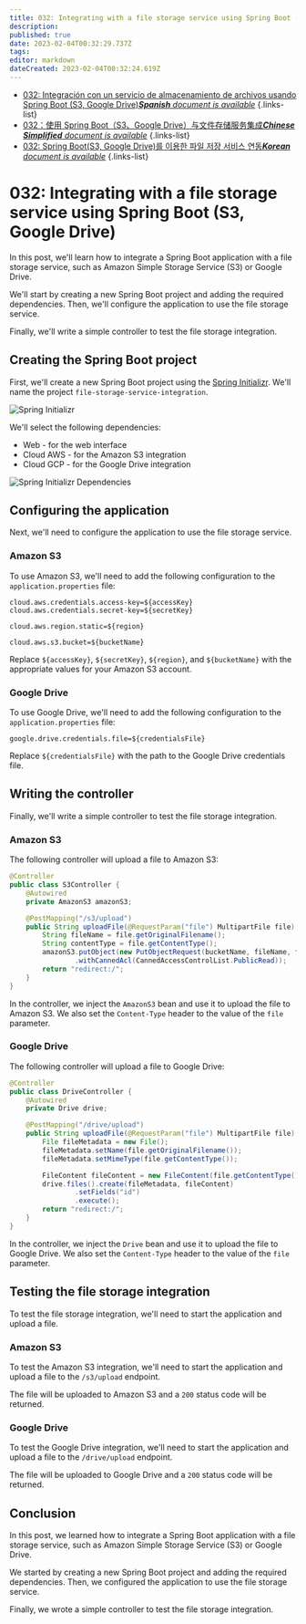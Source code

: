 ```yaml
---
title: 032: Integrating with a file storage service using Spring Boot (S3, Google Drive)
description: 
published: true
date: 2023-02-04T00:32:29.737Z
tags: 
editor: markdown
dateCreated: 2023-02-04T00:32:24.619Z
---
```


- [032: Integración con un servicio de almacenamiento de archivos usando Spring Boot (S3, Google Drive)***Spanish** document is available*](/es/Knowledge-base/Spring-Boot/Learning/032-integrating-with-a-file-storage-service-using-spring-boot-s3-google-drive)
{.links-list}
- [032：使用 Spring Boot（S3、Google Drive）与文件存储服务集成***Chinese Simplified** document is available*](/zh/Knowledge-base/Spring-Boot/Learning/032-integrating-with-a-file-storage-service-using-spring-boot-s3-google-drive)
{.links-list}
- [032: Spring Boot(S3, Google Drive)를 이용한 파일 저장 서비스 연동***Korean** document is available*](/ko/Knowledge-base/Spring-Boot/Learning/032-integrating-with-a-file-storage-service-using-spring-boot-s3-google-drive)
{.links-list}


# 032: Integrating with a file storage service using Spring Boot (S3, Google Drive)

In this post, we'll learn how to integrate a Spring Boot application with a file storage service, such as Amazon Simple Storage Service (S3) or Google Drive.

We'll start by creating a new Spring Boot project and adding the required dependencies. Then, we'll configure the application to use the file storage service.

Finally, we'll write a simple controller to test the file storage integration.

## Creating the Spring Boot project

First, we'll create a new Spring Boot project using the [Spring Initializr](https://start.spring.io/). We'll name the project `file-storage-service-integration`.

![Spring Initializr](https://i.imgur.com/HUjEr9r.png)

We'll select the following dependencies:

* Web - for the web interface
* Cloud AWS - for the Amazon S3 integration
* Cloud GCP - for the Google Drive integration

![Spring Initializr Dependencies](https://i.imgur.com/uTq8g4I.png)

## Configuring the application

Next, we'll need to configure the application to use the file storage service.

### Amazon S3

To use Amazon S3, we'll need to add the following configuration to the `application.properties` file:

```
cloud.aws.credentials.access-key=${accessKey}
cloud.aws.credentials.secret-key=${secretKey}

cloud.aws.region.static=${region}

cloud.aws.s3.bucket=${bucketName}
```

Replace `${accessKey}`, `${secretKey}`, `${region}`, and `${bucketName}` with the appropriate values for your Amazon S3 account.

### Google Drive

To use Google Drive, we'll need to add the following configuration to the `application.properties` file:

```
google.drive.credentials.file=${credentialsFile}
```

Replace `${credentialsFile}` with the path to the Google Drive credentials file.

## Writing the controller

Finally, we'll write a simple controller to test the file storage integration.

### Amazon S3

The following controller will upload a file to Amazon S3:

```java
@Controller
public class S3Controller {
    @Autowired
    private AmazonS3 amazonS3;

    @PostMapping("/s3/upload")
    public String uploadFile(@RequestParam("file") MultipartFile file) {
        String fileName = file.getOriginalFilename();
        String contentType = file.getContentType();
        amazonS3.putObject(new PutObjectRequest(bucketName, fileName, file.getInputStream(), new ObjectMetadata())
                .withCannedAcl(CannedAccessControlList.PublicRead));
        return "redirect:/";
    }
}
```

In the controller, we inject the `AmazonS3` bean and use it to upload the file to Amazon S3. We also set the `Content-Type` header to the value of the `file` parameter.

### Google Drive

The following controller will upload a file to Google Drive:

```java
@Controller
public class DriveController {
    @Autowired
    private Drive drive;

    @PostMapping("/drive/upload")
    public String uploadFile(@RequestParam("file") MultipartFile file) throws IOException {
        File fileMetadata = new File();
        fileMetadata.setName(file.getOriginalFilename());
        fileMetadata.setMimeType(file.getContentType());

        FileContent fileContent = new FileContent(file.getContentType(), file);
        drive.files().create(fileMetadata, fileContent)
                .setFields("id")
                .execute();
        return "redirect:/";
    }
}
```

In the controller, we inject the `Drive` bean and use it to upload the file to Google Drive. We also set the `Content-Type` header to the value of the `file` parameter.

## Testing the file storage integration

To test the file storage integration, we'll need to start the application and upload a file.

### Amazon S3

To test the Amazon S3 integration, we'll need to start the application and upload a file to the `/s3/upload` endpoint.

The file will be uploaded to Amazon S3 and a `200` status code will be returned.

### Google Drive

To test the Google Drive integration, we'll need to start the application and upload a file to the `/drive/upload` endpoint.

The file will be uploaded to Google Drive and a `200` status code will be returned.

## Conclusion

In this post, we learned how to integrate a Spring Boot application with a file storage service, such as Amazon Simple Storage Service (S3) or Google Drive.

We started by creating a new Spring Boot project and adding the required dependencies. Then, we configured the application to use the file storage service.

Finally, we wrote a simple controller to test the file storage integration.